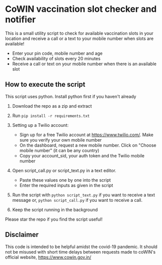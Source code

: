# CoWIN vaccination slot checker and notifier
This is a small utility script to check for available vaccination slots in your location and receive a call or a text to your mobile number when slots are available!

* Enter your pin code, mobile number and age
* Check availability of slots every 20 minutes
* Receive a call or text on your mobile number when there is an available slot


## How to execute the script
This script uses python. Install python first if you haven't already

1. Download the repo as a zip and extract
2. Run `pip install -r requirements.txt`

3. Setting up a Twilio account:
   * Sign up for a free Twilio account at https://www.twilio.com/. Make sure you verify your own mobile number
   * On the dashboard, request a new mobile number. Click on "Choose mobile number" (it can be any country)
   * Copy your account_sid, your auth token and the Twilio mobile number

4. Open script_call.py or script_text.py in a text editor.
   * Paste these values one by one into the script
   * Enter the required inputs as given in the script

5. Run the script with `python script_text.py` if you want to receive a text message or, `python script_call.py` if you want to receive a call.
6. Keep the script running in the background

Please star the repo if you find the script useful!

## Disclaimer
This code is intended to be helpful amidst the covid-19 pandemic. It should not be misused with short time delays between requests made to coWIN's official website, https://www.cowin.gov.in/
